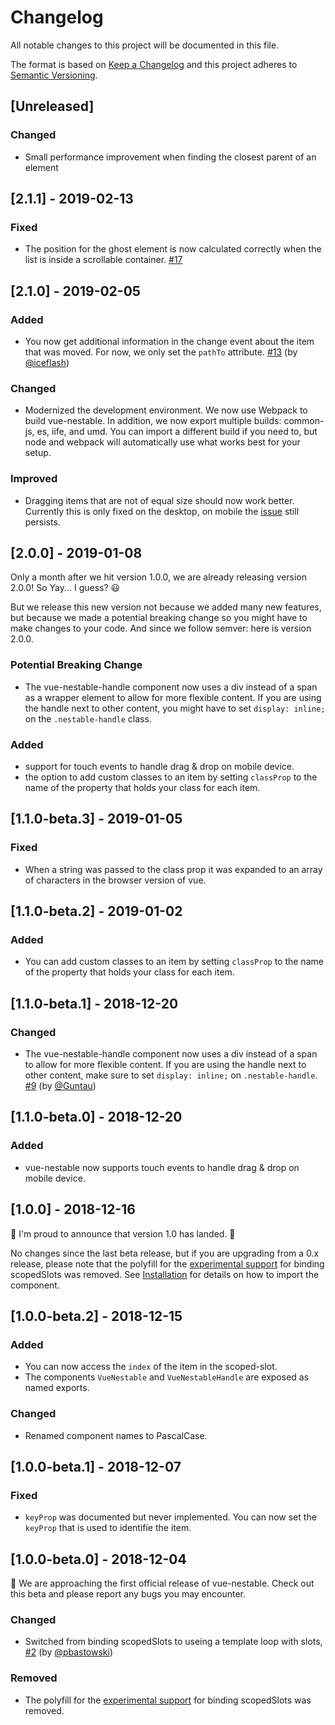 # Changelog

All notable changes to this project will be documented in this file.

The format is based on [Keep a Changelog](http://keepachangelog.com/en/1.0.0/)
and this project adheres to [Semantic Versioning](http://semver.org/spec/v2.0.0.html).

## [Unreleased]

### Changed
  - Small performance improvement when finding the closest parent of an element


## [2.1.1] - 2019-02-13

### Fixed
  - The position for the ghost element is now calculated correctly when the list
    is inside a scrollable container.
    [#17](https://github.com/rhwilr/vue-nestable/issues/17)


## [2.1.0] - 2019-02-05

### Added
  - You now get additional information in the change event about the item that
    was moved. For now, we only set the `pathTo` attribute.
    [#13](https://github.com/rhwilr/vue-nestable/pull/13) (by
    [@iceflash](https://github.com/iceflash))

### Changed
  - Modernized the development environment. We now use Webpack to build
    vue-nestable. In addition, we now export multiple builds: common-js, es,
    iife, and umd. You can import a different build if you need to, but node and
    webpack will automatically use what works best for your setup.

### Improved
  - Dragging items that are not of equal size should now work better. Currently
    this is only fixed on the desktop, on mobile the
    [issue](https://github.com/rhwilr/vue-nestable/issues/15) still persists.


## [2.0.0] - 2019-01-08

Only a month after we hit version 1.0.0, we are already releasing version 2.0.0!
So Yay... I guess? :smiley:

But we release this new version not because we added many new features, but
because we made a potential breaking change so you might have to make changes to
your code. And since we follow semver: here is version 2.0.0.

### Potential Breaking Change
  - The vue-nestable-handle component now uses a div instead of a span as a
    wrapper element to allow for more flexible content. If you are using the
    handle next to other content, you might have to set `display: inline;` on
    the `.nestable-handle` class.

### Added
  - support for touch events to handle drag & drop on mobile device.
  - the option to add custom classes to an item by setting `classProp` to the
    name of the property that holds your class for each item.



## [1.1.0-beta.3] - 2019-01-05

### Fixed
  - When a string was passed to the class prop it was expanded to an array of
    characters in the browser version of vue.


## [1.1.0-beta.2] - 2019-01-02

### Added
  - You can add custom classes to an item by setting `classProp` to the name of
    the property that holds your class for each item.


## [1.1.0-beta.1] - 2018-12-20

### Changed
  - The vue-nestable-handle component now uses a div instead of a span to allow
    for more flexible content. If you are using the handle next to other
    content, make sure to set `display: inline;` on `.nestable-handle`.
    [#9](https://github.com/rhwilr/vue-nestable/pull/9) (by
    [@Guntau](https://github.com/Guntau))


## [1.1.0-beta.0] - 2018-12-20

### Added
  - vue-nestable now supports touch events to handle drag & drop on mobile device.


## [1.0.0] - 2018-12-16

:tada: I'm proud to announce that version 1.0 has landed. :tada:

No changes since the last beta release, but if you are upgrading from a 0.x
release, please note that the polyfill for the
[experimental support](https://github.com/vuejs/vue/pull/7765) for binding
scopedSlots was removed. See
[Installation](https://github.com/rhwilr/vue-nestable#installation) for details
on how to import the component.


## [1.0.0-beta.2] - 2018-12-15

### Added
 - You can now access the `index` of the item in the scoped-slot.
 - The components `VueNestable` and `VueNestableHandle` are exposed as named exports.

### Changed
 - Renamed component names to PascalCase.


## [1.0.0-beta.1] - 2018-12-07

### Fixed
 - `keyProp` was documented but never implemented. You can now set the `keyProp`
   that is used to identifie the item.


## [1.0.0-beta.0] - 2018-12-04

:tada: We are approaching the first official release of vue-nestable. Check out
this beta and please report any bugs you may encounter.

### Changed
 - Switched from binding scopedSlots to useing a template loop with slots,
   [#2](https://github.com/rhwilr/vue-nestable/pull/2) (by
   [@pbastowski](https://github.com/pbastowski))

### Removed
 - The polyfill for the [experimental support](https://github.com/vuejs/vue/pull/7765)
   for binding scopedSlots was removed.
